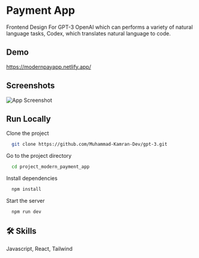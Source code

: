 
# Payment App

Frontend Design For GPT-3 OpenAI which can performs a variety of natural language tasks, Codex, which translates natural language to code.


## Demo

https://modernpayapp.netlify.app/


## Screenshots
![App Screenshot](https://i.ibb.co/mctBhXj/s1.png)

## Run Locally

Clone the project

```bash
  git clone https://github.com/Muhammad-Kamran-Dev/gpt-3.git
```

Go to the project directory

```bash
  cd project_modern_payment_app
```

Install dependencies

```bash
  npm install
```

Start the server

```bash
  npm run dev
```


## 🛠 Skills
Javascript, React, Tailwind


